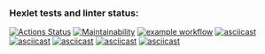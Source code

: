 ### Hexlet tests and linter status:
[![Actions Status](https://github.com/LikerK/python-project-lvl1/workflows/hexlet-check/badge.svg)](https://github.com/LikerK/python-project-lvl1/actions)
[![Maintainability](https://api.codeclimate.com/v1/badges/b7a16b7738d87322b0c1/maintainability)](https://codeclimate.com/github/LikerK/python-project-lvl1/maintainability)
[![example workflow](https://github.com/LikerK/python-project-lvl1/actions/workflows/github-actions-demo.yml/badge.svg)](https://github.com/LikerK/python-project-lvl1/actions/runs/1261455738)
[![asciicast](https://asciinema.org/a/liQlVOO23Acc0L0Xa9Wt7T7e4.svg)](https://asciinema.org/a/liQlVOO23Acc0L0Xa9Wt7T7e4)
[![asciicast](https://asciinema.org/a/SZ5iZR2RFuSAxypYfyItUZZDx.svg)](https://asciinema.org/a/SZ5iZR2RFuSAxypYfyItUZZDx)
[![asciicast](https://asciinema.org/a/v3oA0lSvwtctc99SBqAR0wPJg.svg)](https://asciinema.org/a/v3oA0lSvwtctc99SBqAR0wPJg)
[![asciicast](https://asciinema.org/a/pt3us7AI1kyMwBlYUWma5qOvM.svg)](https://asciinema.org/a/pt3us7AI1kyMwBlYUWma5qOvM)
[![asciicast](https://asciinema.org/a/73iHpT3dQ44VPyqVHkf9ZVQGO.svg)](https://asciinema.org/a/73iHpT3dQ44VPyqVHkf9ZVQGO)
